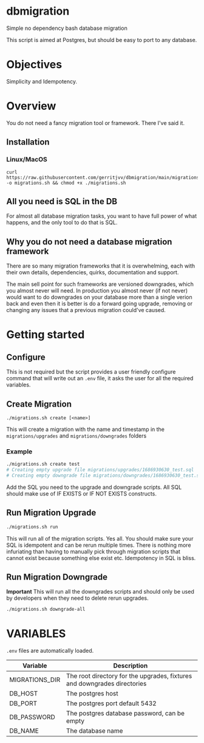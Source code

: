 # dbmigration

Simple no dependency bash database migration

This script is aimed at Postgres, but should be easy to port to any database.

# Objectives

Simplicity and Idempotency.

# Overview

You do not need a fancy migration tool or framework. There I've said it.

## Installation

### Linux/MacOS

```
curl https://raw.githubusercontent.com/gerritjvv/dbmigration/main/migrations.sh -o migrations.sh && chmod +x ./migrations.sh 
```

## All you need is SQL in the DB

For almost all database migration tasks, you want to have full power of what happens, and the only tool to do that is
SQL.

## Why you do not need a database migration framework

There are so many migration frameworks that it is overwhelming, each with their own details, dependencies, quirks,
documentation and support.

The main sell point for such frameworks are versioned downgrades, which you almost never will need.
In production you almost never (if not never) would want to do downgrades on your database more than a single verion
back
and even then it is better is do a forward going upgrade, removing or changing any issues that a previous migration
could've caused.

# Getting started

## Configure

This is not required but the script provides a user friendly configure command that will write out an `.env` file,
it asks the user for all the required variables.

## Create Migration

`./migrations.sh create [<name>]`

This will create a migration with the name and timestamp in the `migrations/upgrades` and `migrations/downgrades`
folders

### Example

```bash
./migrations.sh create test
# Creating empty upgrade file migrations/upgrades/1686930630_test.sql
# Creating empty downgrade file migrations/downgrades/1686930630_test.sql
```

Add the SQL you need to the upgrade and downgrade scripts.
All SQL should make use of IF EXISTS or IF NOT EXISTS constructs.

## Run Migration Upgrade

```bash
./migrations.sh run
```

This will run all of the migration scripts. Yes all. You should make sure your SQL is idempotent and can be rerun
multiple times. There is nothing more infuriating than having to manually pick through migration scripts that cannot
exist
because something else exist etc. Idempotency in SQL is bliss.

## Run Migration Downgrade

**Important**
This will run all the downgrades scripts and should only be used by developers when they need to delete rerun upgrades.

```bash
./migrations.sh downgrade-all
```

# VARIABLES

`.env` files are automatically loaded.

| Variable       | Description                                                              |
|----------------|--------------------------------------------------------------------------|
| MIGRATIONS_DIR | The root directory for the upgrades, fixtures and downgrades directories |
| DB_HOST        | The postgres host                                                        |
| DB_PORT        | The postgres port default 5432                                           |
| DB_PASSWORD    | The postgres database password, can be empty                             |
| DB_NAME        | The database name                                                        |
